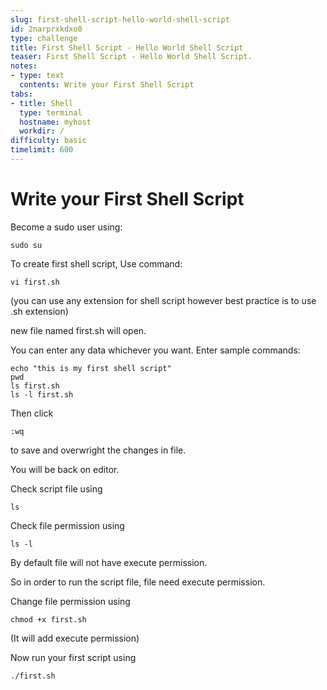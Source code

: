 ```yaml
---
slug: first-shell-script-hello-world-shell-script
id: 2narprxkdxo0
type: challenge
title: First Shell Script - Hello World Shell Script
teaser: First Shell Script - Hello World Shell Script.
notes:
- type: text
  contents: Write your First Shell Script
tabs:
- title: Shell
  type: terminal
  hostname: myhost
  workdir: /
difficulty: basic
timelimit: 600
---
```

# Write your First Shell Script
Become a sudo user using:

```
sudo su
```

To create first shell script,
Use command:

```
vi first.sh
```

(you can use any extension for shell script however best practice is to use .sh extension)

new file named first.sh will open.

You can enter any data whichever you want.
Enter sample commands:

```
echo "this is my first shell script"
pwd
ls first.sh
ls -l first.sh
```

Then click

```
:wq
```
to save and overwright the changes in file.

You will be back on editor.

Check script file using

```
ls
```
Check file permission using

```
ls -l
```

By default file will not have execute permission.

So in order to run the script file, file need execute permission.

Change file permission using

```
chmod +x first.sh
```

(It will add execute permission)

Now run your first script using

```
./first.sh
```

